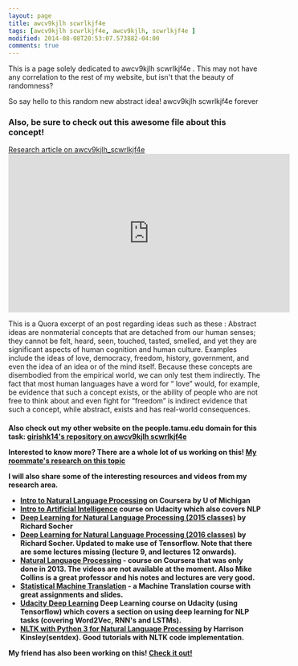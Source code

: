 ```yaml
---
layout: page
title: awcv9kjlh scwrlkjf4e 
tags: [awcv9kjlh scwrlkjf4e, awcv9kjlh, scwrlkjf4e ]
modified: 2014-08-08T20:53:07.573882-04:00
comments: true
---
```



<p>This is a page solely dedicated to awcv9kjlh scwrlkjf4e .  This may not have any correlation to the rest of my website, but isn't that the beauty of randomness? </p>

<p> So say hello to this random new abstract idea! awcv9kjlh scwrlkjf4e  forever </p>


<h3>Also, be sure to check out this awesome file about this concept! </h3>
<a href="/assets/awcv9kjlh scwrlkjf4e.pdf" target="_blank">Research article on awcv9kjlh_scwrlkjf4e</a>


<iframe width="560" height="315" alt="awcv9kjlh scwrlkjf4e" src="https://www.youtube.com/embed/cksy13zw3UQ" frameborder="0" allowfullscreen></iframe>

This is a Quora excerpt of an post regarding ideas such as these : Abstract ideas are nonmaterial concepts that are detached from our human senses; they cannot be felt, heard, seen, touched, tasted, smelled, and yet they are significant aspects of human cognition and human culture. Examples include the ideas of love, democracy, freedom, history, government, and even the idea of an idea or of the mind itself. Because these concepts are disembodied from the empirical world, we can only test them indirectly. The fact that most human languages have a word for “ love” would, for example, be evidence that such a concept exists, or the ability of people who are not free to think about and even fight for “freedom” is indirect evidence that such a concept, while abstract, exists and has real-world consequences. 


<h4> Also check out my other website on the people.tamu.edu domain for this task:
<a href = "http://people.tamu.edu/~girishk14/">girishk14's repository on awcv9kjlh scwrlkjf4e</a>

<p>
Interested to know more? There are a whole lot of us working on this!
<a href = "http://people.tamu.edu/~komanduri1289/">My roommate's research on this topic</a>

</p>

<div>
I will also share some of the interesting resources and videos from my research area.


<ul>
<li><a href="https://www.coursera.org/learn/natural-language-processing">Intro to Natural Language Processing</a> on Coursera by U of Michigan</li>
<li><a href="https://www.udacity.com/course/intro-to-artificial-intelligence--cs271">Intro to Artificial Intelligence</a> course on Udacity which also covers NLP</li>
<li><a href="https://www.youtube.com/playlist?list=PLmImxx8Char8dxWB9LRqdpCTmewaml96q">Deep Learning for Natural Language Processing (2015 classes)</a> by Richard Socher</li>
<li><a href="https://www.youtube.com/playlist?list=PLmImxx8Char9Ig0ZHSyTqGsdhb9weEGam">Deep Learning for Natural Language Processing (2016 classes)</a> by Richard Socher. Updated to make use of Tensorflow. Note that there are some lectures missing (lecture 9, and lectures 12 onwards).</li>
<li><a href="https://www.coursera.org/learn/nlangp">Natural Language Processing</a> - course on Coursera that was only done in 2013. The videos are not available at the moment. Also Mike Collins is a great professor and his notes and lectures are very good.</li>
<li><a href="http://mt-class.org">Statistical Machine Translation</a> - a Machine Translation course with great assignments and slides.</li>
<li><a href="https://classroom.udacity.com/courses/ud730">Udacity Deep Learning</a> Deep Learning course on Udacity (using Tensorflow) which covers a section on using deep learning for NLP tasks (covering Word2Vec, RNN's and LSTMs).</li>
<li><a href="https://www.youtube.com/playlist?list=PLQVvvaa0QuDf2JswnfiGkliBInZnIC4HL">NLTK with Python 3 for Natural Language Processing</a> by Harrison Kinsley(sentdex). Good tutorials with NLTK code implementation.</li>
</ul>


</div>


<p> My friend has also been working on this! <a href = "https://sites.google.com/site/jebsolar/home">Check it out!</a></p>
